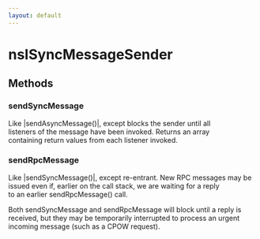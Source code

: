 ```yaml
---
layout: default
---
```


# nsISyncMessageSender #

## Methods ##

### sendSyncMessage ###
  
Like |sendAsyncMessage()|, except blocks the sender until all  
listeners of the message have been invoked.  Returns an array  
containing return values from each listener invoked.  
  

### sendRpcMessage ###
  
Like |sendSyncMessage()|, except re-entrant. New RPC messages may be  
issued even if, earlier on the call stack, we are waiting for a reply  
to an earlier sendRpcMessage() call.  
  
Both sendSyncMessage and sendRpcMessage will block until a reply is  
received, but they may be temporarily interrupted to process an urgent  
incoming message (such as a CPOW request).  
  
